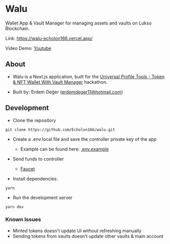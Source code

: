 # Walu

Wallet App & Vault Manager for managing assets and vaults on Lukso Blockchain.

Link: https://walu-echolon166.vercel.app/

Video Demo: [Youtube]()

## About

- Walu is a Next.js application, built for the [Universal Profile Tools - Token & NFT Wallet With Vault Manager](https://gitcoin.co/issue/29154) hackathon.

- Built by: Erdem Değer (erdemdeger11@hotmail.com)

## Development

- Clone the repository

```shell
git clone https://github.com/Echolon166/walu.git
```

- Create a .env.local file and save the controller private key of the app
  - Example can be found here: [.env.example](.env.example)

- Send funds to controller
  - [Faucet](https://faucet.l16.lukso.network/)


- Install dependencies:

```shell
yarn
```

- Run the development server

```shell
yarn dev
```

### Known Issues

- Minted tokens doesn't update UI without refreshing manually
- Sending tokens from vaults doesn't update other vaults & main account


